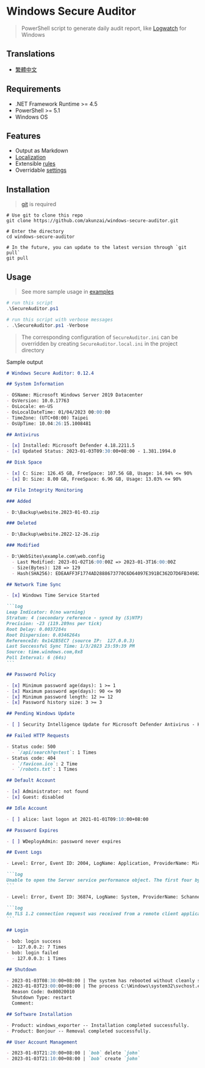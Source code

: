 # Windows Secure Auditor

> PowerShell script to generate daily audit report, like [Logwatch](https://sourceforge.net/projects/logwatch/) for Windows

## Translations

- [繁體中文](./README.zh-TW.md)

## Requirements

- .NET Framework Runtime >= 4.5
- PowerShell >= 5.1
- Windows OS

## Features

- Output as Markdown
- [Localization](https://learn.microsoft.com/powershell/module/microsoft.powershell.core/about/about_script_internationalization)
- Extensible [rules](./rules/)
- Overridable [settings](./SecureAuditor.ini)

## Installation

> [git](https://git-scm.com/downloads) is required

```powershll
# Use git to clone this repo
git clone https://github.com/akunzai/windows-secure-auditor.git

# Enter the directory
cd windows-secure-auditor

# In the future, you can update to the latest version through `git pull`
git pull
```

## Usage

> See more sample usage in [examples](./examples/)

```powershell
# run this script
.\SecureAuditor.ps1

# run this script with verbose messages
. .\SecureAuditor.ps1 -Verbose
```

> The corresponding configuration of `SecureAuditor.ini` can be overridden by creating `SecureAuditor.local.ini` in the project directory

Sample output

````markdown
# Windows Secure Auditor: 0.12.4

## System Information

- OSName: Microsoft Windows Server 2019 Datacenter
- OsVersion: 10.0.17763
- OsLocale: en-US
- OsLocalDateTime: 01/04/2023 00:00:00
- TimeZone: (UTC+08:00) Taipei
- OsUpTime: 10.04:26:15.1008481

## Antivirus

- [x] Installed: Microsoft Defender 4.18.2211.5
- [x] Updated Status: 2023-01-03T09:30:00+08:00 - 1.381.1994.0

## Disk Space

- [x] C: Size: 126.45 GB, FreeSpace: 107.56 GB, Usage: 14.94% <= 90%
- [x] D: Size: 8.00 GB, FreeSpace: 6.96 GB, Usage: 13.03% <= 90%

## File Integrity Monitoring

### Added

- D:\Backup\website.2023-01-03.zip

### Deleted

- D:\Backup\website.2022-12-26.zip

### Modified

- D:\WebSites\example.com\web.config
  - Last Modified: 2023-01-02T16:00:00Z => 2023-01-3T16:00:00Z
  - Size(Bytes): 128 => 129
  - Hash(SHA256): EDEAAFF3F1774AD2888673770C6D64097E391BC362D7D6FB34982DDF0EFD18CB => E3B0C44298FC1C149AFBF4C8996FB92427AE41E4649B934CA495991B7852B855

## Network Time Sync

- [x] Windows Time Service Started

```log
Leap Indicator: 0(no warning)
Stratum: 4 (secondary reference - syncd by (S)NTP)
Precision: -23 (119.209ns per tick)
Root Delay: 0.0037284s
Root Dispersion: 0.0346264s
ReferenceId: 0x142B5EC7 (source IP:  127.0.0.3)
Last Successful Sync Time: 1/3/2023 23:59:39 PM
Source: time.windows.com,0x8
Poll Interval: 6 (64s)
```

## Password Policy

- [x] Minimum password age(days): 1 >= 1
- [x] Maximum password age(days): 90 <= 90
- [x] Minimum password length: 12 >= 12
- [x] Password history size: 3 >= 3

## Pending Windows Update

- [ ] Security Intelligence Update for Microsoft Defender Antivirus - KB2267602 (Version 1.381.1969.0)

## Failed HTTP Requests

- Status code: 500
  - `/api/search?q=test`: 1 Times
- Status code: 404
  - `/favicon.ico`: 2 Time
  - `/robots.txt`: 1 Times

## Default Account

- [x] Administrator: not found
- [x] Guest: disabled

## Idle Account

- [ ] alice: last logon at 2021-01-01T09:10:00+08:00

## Password Expires

- [ ] WDeployAdmin: password never expires

## Event Logs

- Level: Error, Event ID: 2004, LogName: Application, ProviderName: Microsoft-Windows-PerfNet, Count: 1

```log
Unable to open the Server service performance object. The first four bytes (DWORD) of the Data section contains the status code.
```

- Level: Error, Event ID: 36874, LogName: System, ProviderName: Schannel, Count: 25

```log
An TLS 1.2 connection request was received from a remote client application, but none of the cipher suites supported by the client application are supported by the server. The TLS connection request has failed.
```

## Login

- bob: login success
  - 127.0.0.2: 7 Times
- bob: login failed
  - 127.0.0.3: 1 Times

## Shutdown

- 2023-01-03T08:30:00+08:00 | The system has rebooted without cleanly shutting down first.
- 2023-01-03T23:00:00+08:00 | The process C:\Windows\system32\svchost.exe (DEMO) has initiated the restart of computer DEMO on behalf of user NT AUTHORITY\SYSTEM for the following reason: Operating System: Service pack (Planned)
  Reason Code: 0x80020010
  Shutdown Type: restart
  Comment:

## Software Installation

- Product: windows_exporter -- Installation completed successfully.
- Product: Bonjour -- Removal completed successfully.

## User Account Management

- 2023-01-03T21:20:00+08:00 | `bob` delete `john`
- 2023-01-03T21:10:00+08:00 | `bob` create `john`
````
